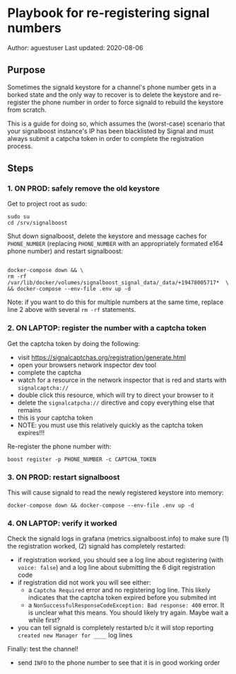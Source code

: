 # Playbook for re-registering signal numbers

Author: aguestuser
Last updated: 2020-08-06

## Purpose

Sometimes the signald keystore for a channel's phone number gets in a borked state and the only way to recover is to delete the keystore and re-register the phone number in order to force signald to rebuild the keystore from scratch.

This is a guide for doing so, which assumes the (worst-case) scenario that your signalboost instance's IP has been blacklisted by Signal and must always submit a catpcha token in order to complete the registration process.

## Steps

### 1. ON PROD: safely remove the old keystore

Get to project root as sudo:

``` shell
sudo su
cd /srv/signalboost
```
Shut down signalboost, delete the keystore and message caches for `PHONE_NUMBER` (replacing `PHONE_NUMBER` with an appropriately formated e164 phone number) and restart signalboost:

``` shell

docker-compose down && \
rm -rf /var/lib/docker/volumes/signalboost_signal_data/_data/+19478005717*  \
&& docker-compose --env-file .env up -d
```
Note: if you want to do this for multiple numbers at the same time, replace line 2 above with several `rm -rf` statements.

### 2. ON LAPTOP: register the number with a captcha token

Get the captcha token by doing the following:

* visit https://signalcaptchas.org/registration/generate.html
* open your browsers network inspector dev tool
* complete the captcha
* watch for a resource in the network inspector that is red and starts with `signalcaptcha://`
* double click this resource, which will try to direct your browser to it
* delete the `signalcatpcha://` directive and copy everything else that remains
* this is your captcha token
* NOTE: you must use this relatively quickly as the captcha token expires!!!

Re-register the phone number with:

``` shell
boost register -p PHONE_NUMBER -c CAPTCHA_TOKEN
```
### 3. ON PROD: restart signalboost

This will cause signald to read the newly registered keystore into memory:

``` shell
docker-compose down && docker-compose --env-file .env up -d
```
### 4. ON LAPTOP: verify it worked

Check the signald logs in grafana (metrics.signalboost.info) to make sure (1) the registration worked, (2) signald has completely restarted:
* if registration worked, you should see a log line about registering (with `voice: false`) and a log line about submitting the 6 digit registration code
* if registration did not work you will see either:
  * a `Captcha Required` error and no registering log line. This likely indicates that the captcha token expired before you submited int
  * a `NonSuccessfulResponseCodeException: Bad response: 400` error. It is unclear what this means. You should likely try again. Maybe wait a while first?
* you can tell signald is completely restarted b/c it will stop reporting `created new Manager for ____` log lines

Finally: test the channel!
* send `INFO` to the phone number to see that it is in good working order
